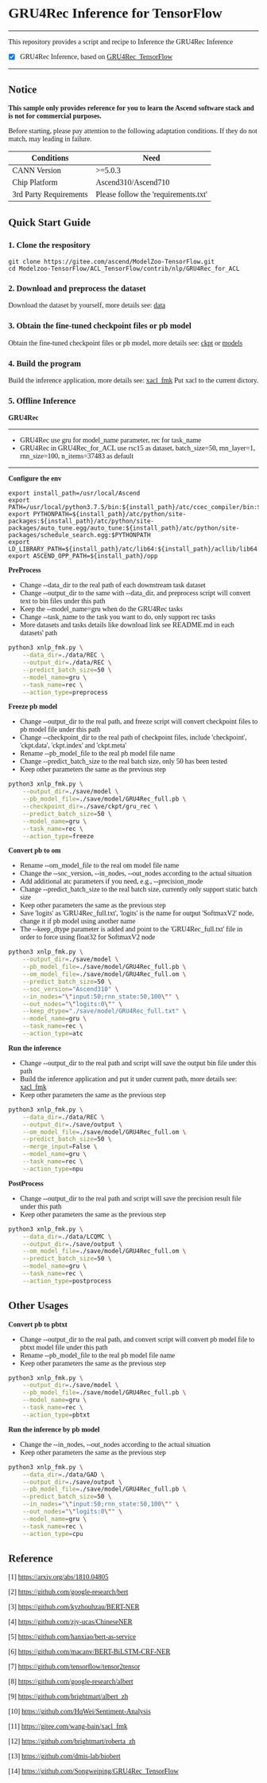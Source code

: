 # <font face="微软雅黑">

# GRU4Rec Inference for TensorFlow

***
This repository provides a script and recipe to Inference the GRU4Rec Inference

* [x] GRU4Rec Inference, based on [GRU4Rec_TensorFlow](https://github.com/Songweiping/GRU4Rec_TensorFlow)

***

## Notice
**This sample only provides reference for you to learn the Ascend software stack and is not for commercial purposes.**

Before starting, please pay attention to the following adaptation conditions. If they do not match, may leading in failure.

| Conditions | Need |
| --- | --- |
| CANN Version | >=5.0.3 |
| Chip Platform| Ascend310/Ascend710 |
| 3rd Party Requirements| Please follow the 'requirements.txt' |

## Quick Start Guide

### 1. Clone the respository
```shell
git clone https://gitee.com/ascend/ModelZoo-TensorFlow.git
cd Modelzoo-TensorFlow/ACL_TensorFlow/contrib/nlp/GRU4Rec_for_ACL
```

### 2. Download and preprocess the dataset

Download the dataset by yourself, more details see: [data](./data/REC/README.md)

### 3. Obtain the fine-tuned checkpoint files or pb model

Obtain the fine-tuned checkpoint files or pb model, more details see: [ckpt](./save/ckpt/README.md) or [models](./save/model/README.md)

### 4. Build the program
Build the inference application, more details see: [xacl_fmk](./xacl_fmk/README.md)
Put xacl to the current dictory.

### 5. Offline Inference

**GRU4Rec**
***
* GRU4Rec use gru for model_name parameter, rec for task_name
* GRU4Rec in GRU4Rec_for_ACL use rsc15 as dataset, batch_size=50, rnn_layer=1, rnn_size=100, n_items=37483 as default
***
**Configure the env**
```
export install_path=/usr/local/Ascend
export PATH=/usr/local/python3.7.5/bin:${install_path}/atc/ccec_compiler/bin:${install_path}/atc/bin:$PATH
export PYTHONPATH=${install_path}/atc/python/site-packages:${install_path}/atc/python/site-packages/auto_tune.egg/auto_tune:${install_path}/atc/python/site-packages/schedule_search.egg:$PYTHONPATH
export LD_LIBRARY_PATH=${install_path}/atc/lib64:${install_path}/acllib/lib64:$LD_LIBRARY_PATH
export ASCEND_OPP_PATH=${install_path}/opp
```

**PreProcess**
* Change --data_dir to the real path of each downstream task dataset
* Change --output_dir to the same with --data_dir, and preprocess script will convert text to bin files under this path
* Keep the --model_name=gru when do the GRU4Rec tasks
* Change --task_name to the task you want to do, only support rec tasks
* More datasets and tasks details like download link see README.md in each datasets' path
```Bash
python3 xnlp_fmk.py \
    --data_dir=./data/REC \
    --output_dir=./data/REC \
    --predict_batch_size=50 \
    --model_name=gru \
    --task_name=rec \
    --action_type=preprocess

```

**Freeze pb model**
* Change --output_dir to the real path, and freeze script will convert checkpoint files to pb model file under this path
* Change --checkpoint_dir to the real path of checkpoint files, include 'checkpoint', 'ckpt.data', 'ckpt.index' and 'ckpt.meta'
* Rename --pb_model_file to the real pb model file name
* Change --predict_batch_size to the real batch size, only 50 has been tested
* Keep other parameters the same as the previous step
```Bash
python3 xnlp_fmk.py \
    --output_dir=./save/model \
    --pb_model_file=./save/model/GRU4Rec_full.pb \
    --checkpoint_dir=./save/ckpt/gru_rec \
    --predict_batch_size=50 \
    --model_name=gru \
    --task_name=rec \
    --action_type=freeze

```

**Convert pb to om**
* Rename --om_model_file to the real om model file name
* Change the --soc_version, --in_nodes, --out_nodes according to the actual situation
* Add additional atc parameters if you need, e.g., --precision_mode
* Change --predict_batch_size to the real batch size, currently only support static batch size
* Keep other parameters the same as the previous step
* Save 'logits' as 'GRU4Rec_full.txt', 'logits' is the name for output 'SoftmaxV2' node, change it if pb model using another name
* The --keep_dtype parameter is added and point to the 'GRU4Rec_full.txt' file in order to force using float32 for SoftmaxV2 node
```Bash
python3 xnlp_fmk.py \
    --output_dir=./save/model \
    --pb_model_file=./save/model/GRU4Rec_full.pb \
    --om_model_file=./save/model/GRU4Rec_full.om \
    --predict_batch_size=50 \
    --soc_version="Ascend310" \
    --in_nodes="\"input:50;rnn_state:50,100\"" \
    --out_nodes="\"logits:0\"" \
    --keep_dtype="./save/model/GRU4Rec_full.txt" \
    --model_name=gru \
    --task_name=rec \
    --action_type=atc

```

**Run the inference**
* Change --output_dir to the real path and script will save the output bin file under this path
* Build the inference application and put it under current path, more details see: [xacl_fmk](./xacl_fmk/README.md)
* Keep other parameters the same as the previous step
```Bash
python3 xnlp_fmk.py \
    --data_dir=./data/REC \
    --output_dir=./save/output \
    --om_model_file=./save/model/GRU4Rec_full.om \
    --predict_batch_size=50 \
    --merge_input=False \
    --model_name=gru \
    --task_name=rec \
    --action_type=npu

```

**PostProcess**
* Change --output_dir to the real path and script will save the precision result file under this path
* Keep other parameters the same as the previous step
```Bash
python3 xnlp_fmk.py \
    --data_dir=./data/LCQMC \
    --output_dir=./save/output \
    --om_model_file=./save/model/GRU4Rec_full.om \
    --predict_batch_size=50 \
    --model_name=gru \
    --task_name=rec \
    --action_type=postprocess

```

## Other Usages
**Convert pb to pbtxt**
* Change --output_dir to the real path, and convert script will convert pb model file to pbtxt model file under this path
* Rename --pb_model_file to the real pb model file name
* Keep other parameters the same as the previous step
```Bash
python3 xnlp_fmk.py \
    --output_dir=./save/model \
    --pb_model_file=./save/model/GRU4Rec_full.pb \
    --model_name=gru \
    --task_name=rec \
    --action_type=pbtxt

```

**Run the inference by pb model**
* Change the --in_nodes, --out_nodes according to the actual situation
* Keep other parameters the same as the previous step
```Bash
python3 xnlp_fmk.py \
    --data_dir=./data/GAD \
    --output_dir=./save/output \
    --pb_model_file=./save/model/GRU4Rec_full.pb \
    --predict_batch_size=50 \
    --in_nodes="\"input:50;rnn_state:50,100\"" \
    --out_nodes="\"logits:0\"" \
    --model_name=gru \
    --task_name=rec \
    --action_type=cpu

```

## Reference

[1] https://arxiv.org/abs/1810.04805

[2] https://github.com/google-research/bert

[3] https://github.com/kyzhouhzau/BERT-NER

[4] https://github.com/zjy-ucas/ChineseNER

[5] https://github.com/hanxiao/bert-as-service

[6] https://github.com/macanv/BERT-BiLSTM-CRF-NER

[7] https://github.com/tensorflow/tensor2tensor

[8] https://github.com/google-research/albert

[9] https://github.com/brightmart/albert_zh

[10] https://github.com/HqWei/Sentiment-Analysis

[11] https://gitee.com/wang-bain/xacl_fmk

[12] https://github.com/brightmart/roberta_zh

[13] https://github.com/dmis-lab/biobert

[14] https://github.com/Songweiping/GRU4Rec_TensorFlow

# </font>
